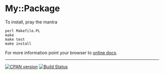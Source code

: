 # My::Package

To install, pray the mantra

    perl Makefile.PL
    make
    make test
    make install

For more information point your browser to [online docs](https://metacpan.org/pod/My::Package).

--------
[![CPAN version](https://badge.fury.io/pl/My-Package.svg)](https://metacpan.org/pod/My::Package)
[![Build Status](https://travis-ci.org/fibo/My-Package-pm.svg?branch=master)](https://travis-ci.org/fibo/My-Package-pm)
